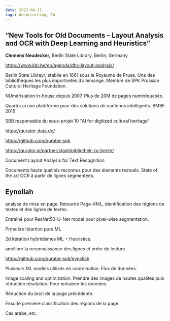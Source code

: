 ```yaml
---
date: 2022-04-11
tags: deepLearning, IA
---
```




## “New Tools for Old Documents – Layout Analysis and OCR with Deep Learning and Heuristics”

**Clemens Neudecker,** Berlin State Library, Berlin, Germany

https://www.kbr.be/en/agenda/dhs-layout-analysis/

Berlin State Librayr, établie en 1661 sous le Royaume de Pruse. Une des bibliothèques les plus importnetes d’allemange. Membre de SPK Prussian Cultural Heritage Foundation.

NUmérisiation in-house depuis 2007. Plus de 20M de pages numériquesée.

Quartor.ai une plateforme pour des solutions de contenus intelligents. BMBF 2019

SBB responsable du sous-projet 10 "AI for digitized cultural heritage"

https://qurator-data.de/

https://github.com/qurator-spk

https://qurator.ai/partner/staatsbibliothek-zu-berlin/

Document Layout Analysis for Text Recognition

Documents haute qualités reconnus pour des élements textuels. State of the art OCR à partir de lignes segmentées.

## Eynollah 

analyse de mise en page. Retourne Page-XML, identification des régions de textes et des lignes de textes.

Entraîné pour ResNet50-U-Net model pour pixel-wise segmentation. 

Prmeière itéartion pure ML

2d itération hybridismes ML + Heuristics.

améliore la reconnaissance des lignes et ordre de lecture.

https://github.com/qurator-spk/eynollah

Plusieurs ML models utilisés en coordination. Flux de données.

Image scaling and optimization. Prendre des images de hautes qualités puis réduction résolution. Pour entraîner les données.

Réduction du bruit de la page précédente.

Ensuite première classification des régions de la page.

Cas arabe, etc.

